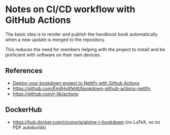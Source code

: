 # Notes on CI/CD workflow with GitHub Actions

The basic idea is to render and publish the handbook book automatically when a new update is merged to the repository. 

This reduces the need for members helping with the project to install and be proficient with software on their own devices.

## References

* [Deploy your bookdown project to Netlify with Github Actions](https://www.hvitfeldt.me/blog/bookdown-netlify-github-actions/)
* https://github.com/EmilHvitfeldt/bookdown-github-actions-netlify
* https://github.com/r-lib/actions

## DockerHub

* https://hub.docker.com/r/conoria/alpine-r-bookdown (no LaTeX, so no PDF autobuilds)

##
